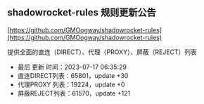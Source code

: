 ## shadowrocket-rules 规则更新公告

[https://github.com/GMOogway/shadowrocket-rules](https://github.com/GMOogway/shadowrocket-rules)

提供全面的直连（DIRECT）、代理（PROXY）、屏蔽（REJECT）列表
- 最后 更新 时间：2023-07-17 06:35:29
- 直连DIRECT列表：65801，update +30
- 代理PROXY 列表：19224，update +0
- 屏蔽REJECT列表：61570，update +121